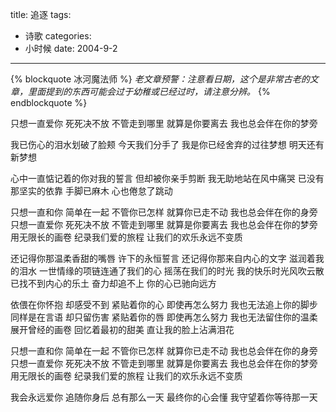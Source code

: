 title: 追逐
tags:
- 诗歌
categories:
- 小时候
date: 2004-9-2
---

{% blockquote 冰河魔法师 %}
*老文章预警：注意看日期，这个是非常古老的文章，里面提到的东西可能会过于幼稚或已经过时，请注意分辨。*
{% endblockquote %}

只想一直爱你 死死决不放
 不管走到哪里 就算是你要离去 我也总会伴在你的梦旁                        
                                                                         
我已伤心的泪水划破了脸颊 今天我们分手了
 我是你已经舍弃的过往梦想 明天还有新梦想                                 
                                                                         
心中一直惦记着的你对我的誓言 但却被你亲手剪断
 我无助地站在风中痛哭 已没有那坚实的依靠
 手脚已麻木 心也倦怠了跳动                                               
                                                                         
只想一直和你 简单在一起
 不管你已怎样 就算你已走不动 我也总会伴在你的身旁
 只想一直爱你 死死决不放
 不管走到哪里 就算是你要离去 我也总会伴在你的梦旁
 用无限长的画卷 纪录我们爱的旅程 让我们的欢乐永远不变质                  
                                                                         
还记得你那温柔香甜的嘴唇 许下的永恒誓言
 还记得你那来自内心的文字 滋润着我的泪水
 一世情缘的项链连通了我们的心 摇荡在我们的时光
 我的快乐时光风吹云散 已找不到内心的乐土
 奋力却追不上 你的心已驰向远方                                           
                                                                         
依偎在你怀抱 却感受不到
 紧贴着你的心 即使再怎么努力 我也无法追上你的脚步
 同样是在言语 却只留伤害
 紧贴着你的唇 即使再怎么努力 我也无法留住你的温柔
 展开曾经的画卷 回忆着最初的甜美 直让我的脸上沾满泪花                    
                                                                         
只想一直和你 简单在一起
 不管你已怎样 就算你已走不动 我也总会伴在你的身旁
 只想一直爱你 死死决不放
 不管走到哪里 就算是你要离去 我也总会伴在你的梦旁
 用无限长的画卷 纪录我们爱的旅程 让我们的欢乐永远不变质                  
                                                                         
我会永远爱你 追随你身后
 总有那么一天 最终你的心会懂 我守望着你等待那一天                        



